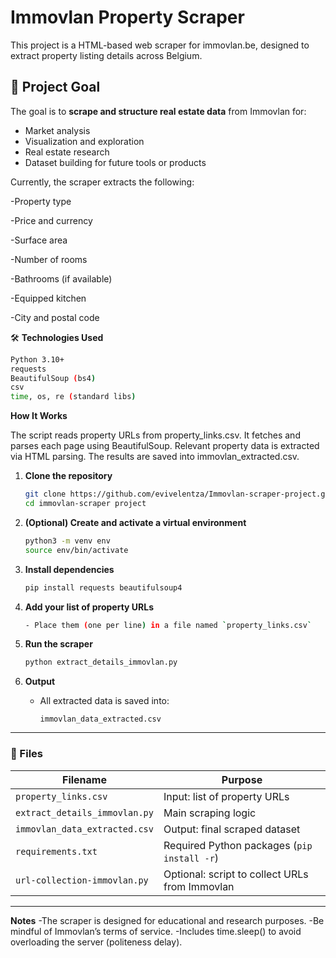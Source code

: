 # **Immovlan Property Scraper**
This project is a HTML-based web scraper for immovlan.be, designed to extract property listing details across Belgium.

## 🚀 **Project Goal**
The goal is to **scrape and structure real estate data** from Immovlan for:

- Market analysis  
- Visualization and exploration  
- Real estate research  
- Dataset building for future tools or products

Currently, the scraper extracts the following:

-Property type

-Price and currency

-Surface area

-Number of rooms

-Bathrooms (if available)

-Equipped kitchen

-City and postal code

🛠️ **Technologies Used**
```bash
Python 3.10+
requests
BeautifulSoup (bs4)
csv
time, os, re (standard libs)
   ```

**How It Works**

The script reads property URLs from property_links.csv.
It fetches and parses each page using BeautifulSoup.
Relevant property data is extracted via HTML parsing.
The results are saved into immovlan_extracted.csv.

1. **Clone the repository**
   ```bash
   git clone https://github.com/evivelentza/Immovlan-scraper-project.git
   cd immovlan-scraper project
   ```

2. **(Optional) Create and activate a virtual environment**
   ```bash
   python3 -m venv env
   source env/bin/activate
   ```

3. **Install dependencies**
   ```bash
   pip install requests beautifulsoup4
   ```

4. **Add your list of property URLs**
   ```bash
   - Place them (one per line) in a file named `property_links.csv`
    ```
    
5. **Run the scraper**
   ```bash
   python extract_details_immovlan.py
   ```

6. **Output**
   - All extracted data is saved into:
     ```text
     immovlan_data_extracted.csv
     ```

---

### 🧠 Files

| Filename                     | Purpose                                          |
|-----------------------------|--------------------------------------------------|
| `property_links.csv`         | Input: list of property URLs                     |
| `extract_details_immovlan.py`| Main scraping logic                              |
| `immovlan_data_extracted.csv`| Output: final scraped dataset                    |
| `requirements.txt`           | Required Python packages (`pip install -r`)     |
| `url-collection-immovlan.py` | Optional: script to collect URLs from Immovlan  |

---



**Notes**
-The scraper is designed for educational and research purposes.
-Be mindful of Immovlan’s terms of service.
-Includes time.sleep() to avoid overloading the server (politeness delay).

